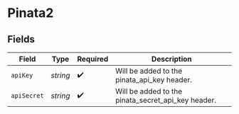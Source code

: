 # Pinata2


## Fields

| Field                                              | Type                                               | Required                                           | Description                                        |
| -------------------------------------------------- | -------------------------------------------------- | -------------------------------------------------- | -------------------------------------------------- |
| `apiKey`                                           | *string*                                           | :heavy_check_mark:                                 | Will be added to the pinata_api_key header.        |
| `apiSecret`                                        | *string*                                           | :heavy_check_mark:                                 | Will be added to the pinata_secret_api_key header. |